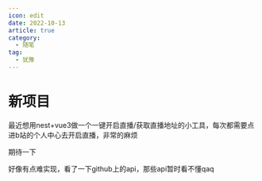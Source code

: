 ```yaml
---
icon: edit
date: 2022-10-13
article: true
category:
  - 随笔
tag:
  - 犹豫
---
```


# 新项目

最近想用nest+vue3做一个一键开启直播/获取直播地址的小工具，每次都需要点进b站的个人中心去开启直播，非常的麻烦

期待一下

好像有点难实现，看了一下github上的api，那些api暂时看不懂qaq